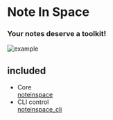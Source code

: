 # Note In Space
### Your notes deserve a toolkit!
![example](http://g.recordit.co/rT3lDEuAds.gif)
## included
- Core  
[noteinspace](https://github.com/turbowizard/Note_In_Space/tree/master/noteinspace)  
- CLI control  
[noteinspace_cli](https://github.com/turbowizard/Note_In_Space/tree/master/noteinspace_cli)
